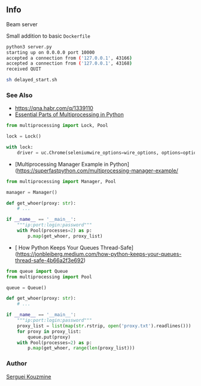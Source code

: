 ## Info 

Beam server

Small addition to basic `Dockerfile` 
```sh
python3 server.py 
starting up on 0.0.0.0 port 10000
accepted a connection from ('127.0.0.1', 43166)
accepted a connection from ('127.0.0.1', 43168)
received QUIT
```

```sh
sh delayed_start.sh
```
### See Also

  * https://qna.habr.com/q/1339110
  * [Essential Parts of Multiprocessing in Python ](https://towardsdatascience.com/multiprocessing-in-python-9d498b1029ca)
```python
from multiprocessing import Lock, Pool

lock = Lock()

with lock:
    driver = uc.Chrome(seleniumwire_options=wire_options, options=options)
```
  * [Multiprocessing Manager Example in Python](https://superfastpython.com/multiprocessing-manager-example/
```python
from multiprocessing import Manager, Pool

manager = Manager()

def get_whoer(proxy: str):
    # ...

if __name__ == '__main__':
    """ip:port:login:password"""
    with Pool(processes=2) as p:
        p.map(get_whoer, proxy_list)
```
  * [ How Python Keeps Your Queues Thread-Safe] (https://jonbleiberg.medium.com/how-python-keeps-your-queues-thread-safe-4b66a2f3e692)
```python
from queue import Queue
from multiprocessing import Pool

queue = Queue()

def get_whoer(proxy: str):
    # ...

if __name__ == '__main__':
    """ip:port:login:password"""
    proxy_list = list(map(str.rstrip, open('proxy.txt').readlines()))
    for proxy in proxy_list:
        queue.put(proxy)
    with Pool(processes=2) as p:
        p.map(get_whoer, range(len(proxy_list)))
```		
		


### Author
[Serguei Kouzmine](kouzmine_serguei@yahoo.com)

